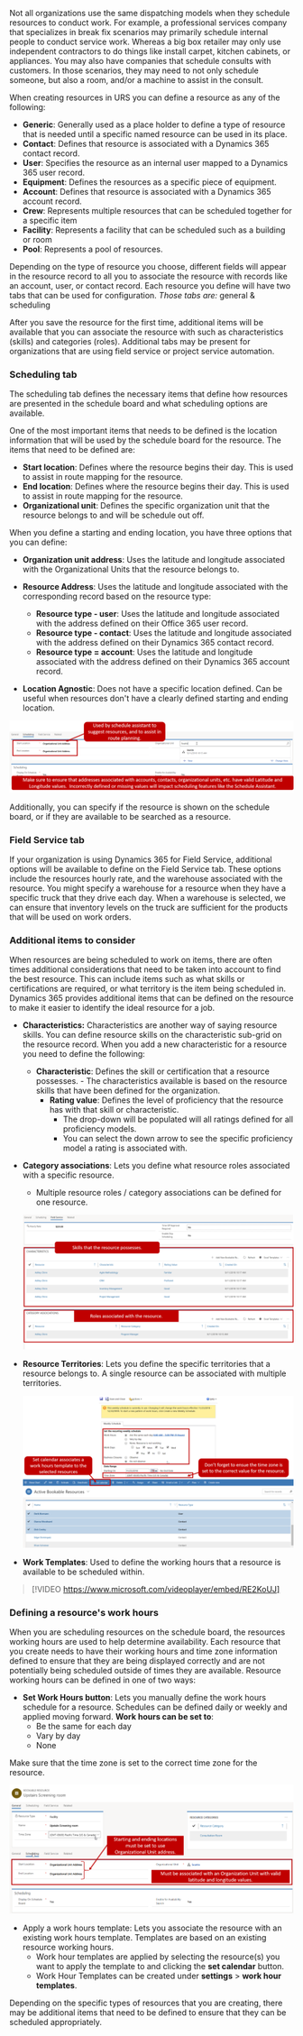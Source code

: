 Not all organizations use the same dispatching models when they schedule resources to conduct work. For example, a professional services company that specializes in break fix scenarios may primarily schedule internal people to conduct service work. Whereas a big box retailer may only use independent contractors to do things like install carpet, kitchen
cabinets, or appliances. You may also have companies that schedule consults with customers. In those scenarios, they may need to not only schedule someone, but also a room, and/or a machine to assist in the consult.

When creating resources in URS you can define a resource as any of the following:

- **Generic**: Generally used as a place holder to define a type of resource that is needed until a specific named  resource can be used in its place.
- **Contact**: Defines that resource is associated with a Dynamics 365 contact record.
- **User**: Specifies the resource as an internal user mapped to a Dynamics 365 user record.
- **Equipment**: Defines the resources as a specific piece of equipment.
- **Account**: Defines that resource is associated with a Dynamics 365 account record.
- **Crew**: Represents multiple resources that can be scheduled together for a specific item
- **Facility**: Represents a facility that can be scheduled such as a building or room
- **Pool**: Represents a pool of resources.

Depending on the type of resource you choose, different fields will appear in the resource record to all you to associate the resource with records like an account, user, or contact record. Each resource you define will have two tabs that can be used for configuration. *Those tabs are:* general & scheduling

After you save the resource for the first time, additional items will be available that you can associate the resource with such as characteristics (skills) and categories (roles). Additional tabs may be present for organizations that are using field service or project service automation.

### Scheduling tab

The scheduling tab defines the necessary items that define how resources are presented in the schedule board and what scheduling options are available.

One of the most important items that needs to be defined is the location information that will be used by the schedule board for the resource. The items that need to be defined are:

- **Start location**: Defines where the resource begins their day. This is used to assist in route mapping for the resource.
- **End location**: Defines where the resource begins their day. This is used to assist in route mapping for the resource.
- **Organizational unit**: Defines the specific organization unit that the resource belongs to and will be schedule out off.

When you define a starting and ending location, you have three options that you can define:

- **Organization unit address**: Uses the latitude and longitude associated with the Organizational Units that the resource belongs to.
- **Resource Address**: Uses the latitude and longitude associated with the corresponding record based on the resource type:
  - **Resource type - user**: Uses the latitude and longitude associated with the address defined on their Office 365 user record.
  - **Resource type - contact**: Uses the latitude and longitude associated with the address defined on their Dynamics 365 contact record.
  - **Resource type = account**: Uses the latitude and longitude associated with the address defined on their Dynamics 365 account record.

- **Location Agnostic**: Does not have a specific location defined. Can be useful when resources don't have a clearly defined starting and ending location.

![Scheduling Tab Window](../media/URS-Unit3-1.png)

Additionally, you can specify if the resource is shown on the schedule board, or if they are available to be searched as a resource.

### Field Service tab

If your organization is using Dynamics 365 for Field Service, additional options will be available to define on the Field Service tab. These options include the resources hourly rate, and the warehouse associated with the resource. You might specify a warehouse for a resource when they have a specific truck that they drive each day. When a warehouse is
selected, we can ensure that inventory levels on the truck are sufficient for the products that will be used on work orders.

### Additional items to consider

When resources are being scheduled to work on items, there are often times additional considerations that need to be taken into account to find the best resource. This can include items such as what skills or certifications are required, or what territory is the item being scheduled in. Dynamics 365 provides additional items that can be defined
on the resource to make it easier to identify the ideal resource for a job.

- **Characteristics:** Characteristics are another way of saying resource skills. You can define resource skills on the characteristic sub-grid on the resource record. When you add a new characteristic for a resource you need to define the following:
  - **Characteristic**: Defines the skill or certification that a resource possesses.
        -   The characteristics available is based on the resource skills that have been defined for the organization.
    -   **Rating value**: Defines the level of proficiency that the resource has with that skill or characteristic.
        -   The drop-down will be populated will all ratings defined for all proficiency models.
        -   You can select the down arrow to see the specific proficiency model a rating is associated with.
-   **Category associations**: Lets you define what resource roles associated with a specific resource.
    -   Multiple resource roles / category associations can be defined for one resource.

    ![Field Service Tab Window](../media/URS-Unit3-2.png)

-   **Resource Territories**: Lets you define the specific territories that a resource belongs to. A single resource can be associated with multiple territories.

    ![Set Calendar Associates](../media/URS-Unit3-3.png)

-   **Work Templates**: Used to define the working hours that a resource is available to be scheduled within.

> [!VIDEO https://www.microsoft.com/videoplayer/embed/RE2KoUJ]

### Defining a resource's work hours

When you are scheduling resources on the schedule board, the resources working hours are used to help determine availability. Each resource that you create needs to have their working hours and time zone information defined to ensure that they are being displayed correctly and are not potentially being scheduled outside of times they are available. Resource working hours can be defined in one of two ways:

-   **Set Work Hours button**: Lets you manually define the work hours schedule for a resource. Schedules can be defined daily or weekly and applied moving forward.
    **Work hours can be set to**:
    -   Be the same for each day
    -   Vary by day
    -   None

Make sure that the time zone is set to the correct time zone for the resource.

![Additional Resource Territories](../media/URS-Unit4-1.png)

-   Apply a work hours template: Lets you associate the resource with an existing work hours template. Templates are based on an existing resource working hours.
    -   Work hour templates are applied by selecting the resource(s) you want to apply the template to and clicking the **set calendar** button.
    -   Work Hour Templates can be created under **settings** \> **work hour templates**.

Depending on the specific types of resources that you are creating, there may be additional items that need to be defined to ensure that they can be scheduled appropriately.
